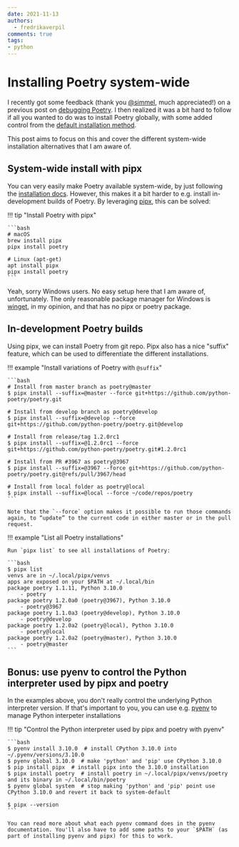 ```yaml
---
date: 2021-11-13
authors:
  - fredrikaverpil
comments: true
tags:
- python
---
```


# Installing Poetry system-wide

I recently got some feedback (thank you [@simmel](https://github.com/simmel), much appreciated!) on a previous post on [debugging Poetry](2021-04-17-debugging-poetry.md). I then realized it was a bit hard to follow if all you wanted to do was to install Poetry globally, with some added control from the [default installation method](https://python-poetry.org/docs/#installation).

This post aims to focus on this and cover the different system-wide installation alternatives that I am aware of.

<!-- more -->

## System-wide install with pipx

You can very easily make Poetry available system-wide, by just following the [installation docs](https://python-poetry.org/docs/#installation). However, this makes it a bit harder to e.g. install in-development builds of Poetry. By leveraging [pipx](https://github.com/pypa/pipx), this can be solved:

!!! tip "Install Poetry with pipx"

    ```bash
    # macOS
    brew install pipx
    pipx install poetry

    # Linux (apt-get)
    apt install pipx
    pipx install poetry
    ```

Yeah, sorry Windows users. No easy setup here that I am aware of, unfortunately. The only reasonable package manager for Windows is [winget](https://docs.microsoft.com/en-us/windows/package-manager/winget/), in my opinion, and that has no pipx or poetry package.

## In-development Poetry builds

Using pipx, we can install Poetry from git repo. Pipx also has a nice "suffix" feature, which can be used to differentiate the different installations.

!!! example "Install variations of Poetry with `@suffix`"

    ```bash
    # Install from master branch as poetry@master
    $ pipx install --suffix=@master --force git+https://github.com/python-poetry/poetry.git

    # Install from develop branch as poetry@develop
    $ pipx install --suffix=@develop --force git+https://github.com/python-poetry/poetry.git@develop

    # Install from release/tag 1.2.0rc1
    $ pipx install --suffix=@1.2.0rc1 --force git+https://github.com/python-poetry/poetry.git#1.2.0rc1

    # Install from PR #3967 as poetry@3967
    $ pipx install --suffix=@3967 --force git+https://github.com/python-poetry/poetry.git@refs/pull/3967/head

    # Install from local folder as poetry@local
    $ pipx install --suffix=@local --force ~/code/repos/poetry
    ```

    Note that the `--force` option makes it possible to run those commands again, to “update” to the current code in either master or in the pull request.


!!! example "List all Poetry installations"

    Run `pipx list` to see all installations of Poetry:

    ```bash
    $ pipx list                                                                                              
    venvs are in ~/.local/pipx/venvs
    apps are exposed on your $PATH at ~/.local/bin
    package poetry 1.1.11, Python 3.10.0
        - poetry
    package poetry 1.2.0a0 (poetry@3967), Python 3.10.0
        - poetry@3967
    package poetry 1.1.0a3 (poetry@develop), Python 3.10.0
        - poetry@develop
    package poetry 1.2.0a2 (poetry@local), Python 3.10.0
        - poetry@local
    package poetry 1.2.0a2 (poetry@master), Python 3.10.0
        - poetry@master
    ```

## Bonus: use pyenv to control the Python interpreter used by pipx and poetry

In the examples above, you don't really control the underlying Python interpreter version. If that's important to you, you can use e.g. [pyenv](https://github.com/pyenv/pyenv) to manage Python interpeter installations

!!! tip "Control the Python interpreter used by pipx and poetry with pyenv"

    ```bash
    $ pyenv install 3.10.0  # install CPython 3.10.0 into ~/.pyenv/versions/3.10.0
    $ pyenv global 3.10.0  # make 'python' and 'pip' use CPython 3.10.0
    $ pip install pipx  # install pipx into the 3.10.0 installation
    $ pipx install poetry  # install poetry in ~/.local/pipx/venvs/poetry and its binary in ~/.local/bin/poetry
    $ pyenv global system  # stop making 'python' and 'pip' point use CPython 3.10.0 and revert it back to system-default

    $ pipx --version
    ```

    You can read more about what each pyenv command does in the pyenv documentation. You'll also have to add some paths to your `$PATH` (as part of installing pyenv and pipx) for this to work.
